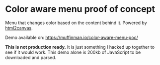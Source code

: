 # Color aware menu proof of concept

Menu that changes color based on the content behind it. Powered by [html2canvas](https://html2canvas.hertzen.com/).

Demo available on:
https://muffinman.io/color-aware-menu-poc/

**This is not production ready.** It is just something I hacked up together to see if it would work. This demo alone is 200kb of JavaScript to be downloaded and parsed.
